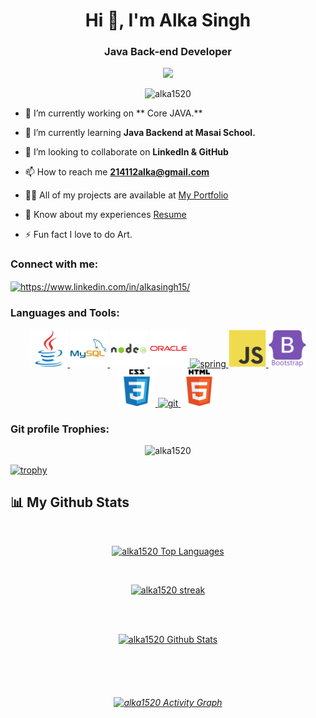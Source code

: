 <h1 align="center">Hi 👋, I'm Alka Singh</h1>
<h3 align="center">Java Back-end Developer</h3>

<div align="center">
  <img src="https://media.giphy.com/media/M9gbBd9nbDrOTu1Mqx/giphy.gif" width="100"/>
</div>
<p align="center"> <img src="https://komarev.com/ghpvc/?username=alka1520&label=Profile%20views&color=0e75b6&style=flat" alt="alka1520" /> </p>


- 🔭 I’m currently working on ** Core JAVA.**

- 🌱 I’m currently learning **Java Backend at Masai School.**

- 👯 I’m looking to collaborate on **LinkedIn & GitHub**

- 📫 How to reach me **214112alka@gmail.com**

- 👨‍💻 All of my projects are available at [My Portfolio](https://.app/)

- 📄 Know about my experiences [Resume](https://drive.google.com/file/d/12XRiQyNgzztFJwYA9OJy2nCfHK0nOUV3/view?usp=sharing)

- ⚡ Fun fact I love to do Art.

<h3 align="left">Connect with me:</h3>
<p align="left">
<a href="https://www.linkedin.com/in/alkasingh15/" target="blank"><img align="center" src="https://raw.githubusercontent.com/rahuldkjain/github-profile-readme-generator/master/src/images/icons/Social/linked-in-alt.svg" alt="https://www.linkedin.com/in/alkasingh15/" height="30" width="40" /></a>
</p>

<h3 align="left">Languages and Tools:</h3>
<p align="center"> <a href="https://getbootstrap.com" target="_blank" rel="noreferrer">  <a href="https://www.java.com" target="_blank" rel="noreferrer"> <img src="https://raw.githubusercontent.com/devicons/devicon/master/icons/java/java-original.svg" alt="java" width="60" height="60" margine-right="30"/> </a><a href="https://www.mysql.com/" target="_blank" rel="noreferrer"> <img src="https://raw.githubusercontent.com/devicons/devicon/master/icons/mysql/mysql-original-wordmark.svg" alt="mysql" width="60" height="60" margine-left="30"/> </a> <a href="https://nodejs.org" target="_blank" rel="noreferrer"> <img src="https://raw.githubusercontent.com/devicons/devicon/master/icons/nodejs/nodejs-original-wordmark.svg" alt="nodejs" width="60" height="60" margine-left="30"/> </a> <a href="https://www.oracle.com/" target="_blank" rel="noreferrer"> <img src="https://raw.githubusercontent.com/devicons/devicon/master/icons/oracle/oracle-original.svg" alt="oracle" width="60" height="60"/> </a> <a href="https://spring.io/" target="_blank" rel="noreferrer"> <img src="https://www.vectorlogo.zone/logos/springio/springio-icon.svg" alt="spring" width="60" height="60"/> </a> <a href="https://developer.mozilla.org/en-US/docs/Web/JavaScript" target="_blank" rel="noreferrer"> <img src="https://raw.githubusercontent.com/devicons/devicon/master/icons/javascript/javascript-original.svg" alt="javascript" width="60" height="60"/> </a> <img src="https://raw.githubusercontent.com/devicons/devicon/master/icons/bootstrap/bootstrap-plain-wordmark.svg" alt="bootstrap" width="60" height="60"/> </a> <a href="https://www.w3schools.com/css/" target="_blank" rel="noreferrer"> <img src="https://raw.githubusercontent.com/devicons/devicon/master/icons/css3/css3-original-wordmark.svg" alt="css3" width="60" height="60"/> </a> <a href="https://git-scm.com/" target="_blank" rel="noreferrer"> <img src="https://www.vectorlogo.zone/logos/git-scm/git-scm-icon.svg" alt="git" width="60" height="60"/> </a> <a href="https://www.w3.org/html/" target="_blank" rel="noreferrer"> <img src="https://raw.githubusercontent.com/devicons/devicon/master/icons/html5/html5-original-wordmark.svg" alt="html5" width="60" height="60"/> </a> </p>
<div height= "50"></div>

<h3 align="left">Git profile Trophies:</h3>
<p align="center"> <img src="https://komarev.com/ghpvc/?username=alka1520&label=Profile%20views&color=0e75b6&style=flat" alt="alka1520" /> </p>

  [![trophy](https://github-profile-trophy.vercel.app/?username=alka1520&theme=darkhub)](https://github.com/alka1520/github-profile-trophy)

<h2 align="left">📊 My Github Stats</h2>
   <br/>   
    <p align="center">      
  <a href="https://github.com/alka1520/github-readme-stats"><img alt="alka1520 Top Languages" src="https://github-readme-stats.vercel.app/api/top-langs/?username=alka1520&langs_count=8&count_private=true&layout=compact&theme=react&hide_border=true&bg_color=0D1117" /></a>
      </p>      
     <br/>
   <p align="center">
    <a href="https://github.com/alka1520/github-readme-streak-stats">
        <img title="🔥 Get streak stats for your profile at git.io/streak-stats" alt="alka1520 streak" src="https://github-readme-streak-stats.herokuapp.com/?user=alka1520&hide_border=true&theme=react&hide_border=true&bg_color=0D1117"/>
    </a>
</p>                                                                                                                                              

  <br/>
  <br/>
     <p align="center">                                                                                                 
    <a href="https://github.com/alka1520/github-readme-stats"><img alt="alka1520 Github Stats" src="https://github-readme-stats.vercel.app/api?username=alka1520&show_icons=true&locale=en&theme=react&hide_border=true&bg_color=0D1117" alt="alka1520" /></a>
    </p>                                                                 
 <h6 align="center"> 


<br/>
<br/>

  <br/>

<a href="https://github.com/alka1520/github-readme-activity-graph"><img alt="alka1520 Activity Graph" src="https://activity-graph.herokuapp.com/graph?username=alka1520&bg_color=0D1117&color=5BCDEC&line=5BCDEC&point=FFFFFF&hide_border=true" /></a>

<br/>
<br/>
